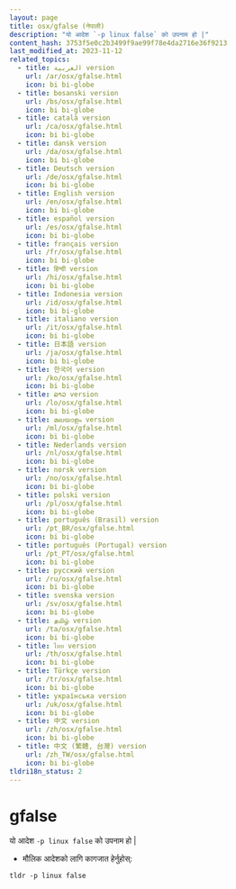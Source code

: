 ```yaml
---
layout: page
title: osx/gfalse (नेपाली)
description: "यो आदेश `-p linux false` को उपनाम हो |"
content_hash: 3753f5e0c2b3499f9ae99f78e4da2716e36f9213
last_modified_at: 2023-11-12
related_topics:
  - title: العربية version
    url: /ar/osx/gfalse.html
    icon: bi bi-globe
  - title: bosanski version
    url: /bs/osx/gfalse.html
    icon: bi bi-globe
  - title: català version
    url: /ca/osx/gfalse.html
    icon: bi bi-globe
  - title: dansk version
    url: /da/osx/gfalse.html
    icon: bi bi-globe
  - title: Deutsch version
    url: /de/osx/gfalse.html
    icon: bi bi-globe
  - title: English version
    url: /en/osx/gfalse.html
    icon: bi bi-globe
  - title: español version
    url: /es/osx/gfalse.html
    icon: bi bi-globe
  - title: français version
    url: /fr/osx/gfalse.html
    icon: bi bi-globe
  - title: हिन्दी version
    url: /hi/osx/gfalse.html
    icon: bi bi-globe
  - title: Indonesia version
    url: /id/osx/gfalse.html
    icon: bi bi-globe
  - title: italiano version
    url: /it/osx/gfalse.html
    icon: bi bi-globe
  - title: 日本語 version
    url: /ja/osx/gfalse.html
    icon: bi bi-globe
  - title: 한국어 version
    url: /ko/osx/gfalse.html
    icon: bi bi-globe
  - title: ລາວ version
    url: /lo/osx/gfalse.html
    icon: bi bi-globe
  - title: മലയാളം version
    url: /ml/osx/gfalse.html
    icon: bi bi-globe
  - title: Nederlands version
    url: /nl/osx/gfalse.html
    icon: bi bi-globe
  - title: norsk version
    url: /no/osx/gfalse.html
    icon: bi bi-globe
  - title: polski version
    url: /pl/osx/gfalse.html
    icon: bi bi-globe
  - title: português (Brasil) version
    url: /pt_BR/osx/gfalse.html
    icon: bi bi-globe
  - title: português (Portugal) version
    url: /pt_PT/osx/gfalse.html
    icon: bi bi-globe
  - title: русский version
    url: /ru/osx/gfalse.html
    icon: bi bi-globe
  - title: svenska version
    url: /sv/osx/gfalse.html
    icon: bi bi-globe
  - title: தமிழ் version
    url: /ta/osx/gfalse.html
    icon: bi bi-globe
  - title: ไทย version
    url: /th/osx/gfalse.html
    icon: bi bi-globe
  - title: Türkçe version
    url: /tr/osx/gfalse.html
    icon: bi bi-globe
  - title: українська version
    url: /uk/osx/gfalse.html
    icon: bi bi-globe
  - title: 中文 version
    url: /zh/osx/gfalse.html
    icon: bi bi-globe
  - title: 中文 (繁體, 台灣) version
    url: /zh_TW/osx/gfalse.html
    icon: bi bi-globe
tldri18n_status: 2
---
```

# gfalse

यो आदेश `-p linux false` को उपनाम हो |

- मौलिक आदेशको लागि कागजात हेर्नुहोस्:

`tldr -p linux false`
